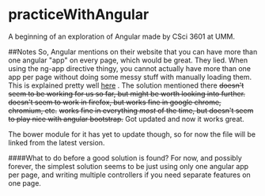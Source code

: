 practiceWithAngular
===================

A beginning of an exploration of Angular made by CSci 3601 at UMM.


##Notes
So, Angular mentions on their website that you can have more than one angular "app" on every page, which would be great.
They lied. When using the ng-app directive thingy, you cannot actually have more than one app per page without doing 
some messy stuff with manually loading them. 
This is explained pretty well [here](http://www.simplygoodcode.com/2014/04/angularjs-getting-around-ngapp-limitations-with-ngmodule/) .
The solution mentioned there ~~doesn't seem to be working for us so far, but might be worth looking into further.~~ 
~~doesn't seem to work in firefox, but works fine in google chrome, chromium, etc.~~ 
~~works fine in everything *most* of the time, but doesn't seem to play nice with angular bootstrap.~~
Got updated and now it works great.

The bower module for it has yet to update though, so for now the file will be linked from the latest version.
 

####What to do before a good solution is found?
For now, and possibly forever, the simplest solution seems to be just using only one angular app per page, and writing
multiple controllers if you need separate features on one page.
